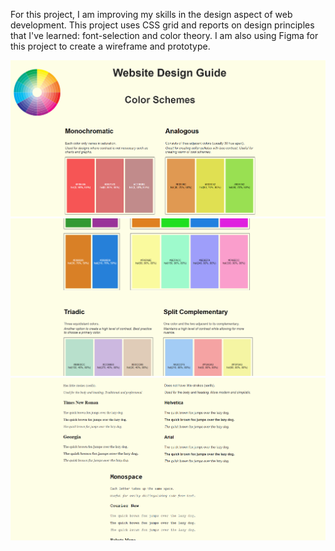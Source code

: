 For this project, I am improving my skills in the design aspect of web development. This project uses CSS grid and reports on design principles that I've learned: font-selection and color theory. I am also using Figma for this project to create a wireframe and prototype.

<a href="https://leafy-entremet-53bb4c.netlify.app"><img src="resources/images/preview-1.png" width="800"></a>
<a href="https://leafy-entremet-53bb4c.netlify.app"><img src="resources/images/preview-2.png" width="800"></a>
<a href="https://leafy-entremet-53bb4c.netlify.app"><img src="resources/images/preview-3.png" width="800"></a>